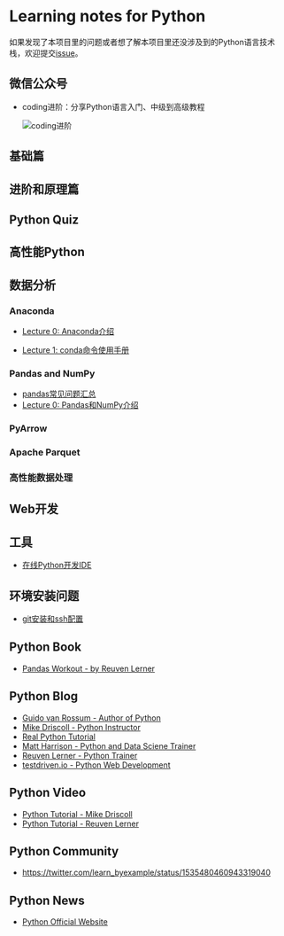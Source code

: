 # Learning notes for Python

如果发现了本项目里的问题或者想了解本项目里还没涉及到的Python语言技术栈，欢迎提交[issue](https://github.com/jincheng9/python_tutorial/issues/new)。

## 微信公众号

* coding进阶：分享Python语言入门、中级到高级教程

  ![coding进阶](./workspace/img/wechat.png)

## 基础篇

## 进阶和原理篇

## Python Quiz

## 高性能Python

## 数据分析

### Anaconda

* [Lecture 0: Anaconda介绍](./workspace/data_science/anaconda/0_intro.md)

* [Lecture 1: conda命令使用手册](./workspace/data_science/anaconda/1_cmd.md)

### Pandas and NumPy

* [pandas常见问题汇总](./workspace/data_science/pandas/faq.md)
* [Lecture 0: Pandas和NumPy介绍](./workspace/data_science/pandas/0_intro.md)

### PyArrow

### Apache Parquet

### 高性能数据处理

## Web开发

## 工具

* [在线Python开发IDE](https://www.online-ide.com/)

## 环境安装问题

* [git安装和ssh配置](./workspace/env/git.md)

## Python Book

* [Pandas Workout - by Reuven Lerner](https://www.manning.com/books/pandas-workout?utm_source=lerner&utm_medium=affiliate&utm_campaign=book_lerner2_pandas_8_3_21&a_aid=lerner&a_bid=614f7f29)

## Python Blog

* [Guido van Rossum - Author of Python](https://gvanrossum.github.io/)
* [Mike Driscoll - Python Instructor](https://www.blog.pythonlibrary.org/)
* [Real Python Tutorial](https://realpython.com/)
* [Matt Harrison - Python and Data Sciene Trainer](https://store.metasnake.com/)
* [Reuven Lerner - Python Trainer](https://lerner.co.il/blog/)
* [testdriven.io - Python Web Development](https://testdriven.io/blog/)

## Python Video

* [Python Tutorial - Mike Driscoll](https://www.youtube.com/c/MouseVsPython)
* [Python Tutorial - Reuven Lerner](https://www.youtube.com/reuvenlerner)

## Python Community

* https://twitter.com/learn_byexample/status/1535480460943319040

## Python News

* [Python Official Website](https://www.python.org/blogs/)

